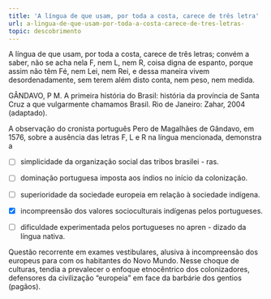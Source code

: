```yaml
---
title: 'A língua de que usam, por toda a costa, carece de três letra'
url: a-lingua-de-que-usam-por-toda-a-costa-carece-de-tres-letras-
topic: descobrimento
---
```



A língua de que usam, por toda a costa, carece de três letras; convém a saber, não se acha nela F, nem L, nem R, coisa digna de espanto, porque assim não têm Fé, nem Lei, nem Rei, e dessa maneira vivem desordenadamente, sem terem além disto conta, nem peso, nem medida.

GÂNDAVO, P M. A primeira história do Brasil: história da província de Santa Cruz a que vulgarmente chamamos Brasil. Rio de Janeiro: Zahar, 2004 (adaptado).

A observação do cronista português Pero de Magalhães de Gândavo, em 1576, sobre a ausência das letras F, L e R na língua mencionada, demonstra a



- [ ] simplicidade da organização social das tribos brasilei - ras.
- [ ] dominação portuguesa imposta aos índios no início da colonização.
- [ ] superioridade da sociedade europeia em relação à sociedade indígena.
- [x] incompreensão dos valores socioculturais indígenas pelos portugueses.
- [ ] dificuldade experimentada pelos portugueses no apren - dizado da língua nativa.


Questão recorrente em exames vestibulares, alusiva à incompreensão dos europeus para com os habitantes do Novo Mundo. Nesse choque de culturas, tendia a prevalecer o enfoque etnocêntrico dos colonizadores, defensores da civilização “europeia” em face da barbárie dos gentios (pagãos).

